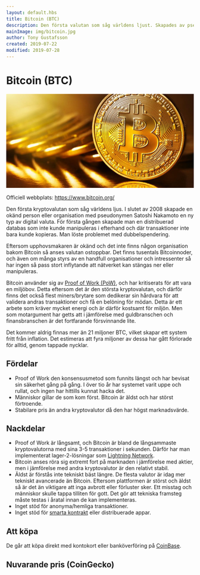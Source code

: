 ```yaml
---
layout: default.hbs
title: Bitcoin (BTC)
description: Den första valutan som såg världens ljust. Skapades av pseudonymen Satoshi Nakamoto år 2008 som införde konceptet blockkedjan.
mainImage: img/bitcoin.jpg
author: Tony Gustafsson
created: 2019-07-22
modified: 2019-07-28
---
```


# Bitcoin (BTC)

![Bitcoin](../img/bitcoin.jpg 'Bitcoin')

Officiell webbplats: https://www.bitcoin.org/

Den första kryptovalutan som såg världens ljus. I slutet av 2008 skapade en okänd person eller organisation med pseudonymen Satoshi Nakamoto en ny typ av digital valuta. För första gången skapade man en distribuerad databas som inte kunde manipuleras i efterhand och där transaktioner inte bara kunde kopieras. Man löste problemet med dubbelspendering.

Eftersom upphovsmakaren är okänd och det inte finns någon organisation bakom Bitcoin så anses valutan ostoppbar. Det finns tusentals Bitcoinnoder, och även om många styrs av en handfull organisationer och intressenter så har ingen så pass stort inflytande att nätverket kan stängas ner eller manipuleras.

Bitcoin använder sig av [Proof of Work (PoW)](/tekniker/proof-of-work.html), och har kritiserats för att vara en miljöbov. Detta eftersom det är den största kryptovalutan, och därför finns det också flest miners/brytare som dedikerar sin hårdvara för att validera andras transaktioner och få en belöning för mödan. Detta är ett arbete som kräver mycket energi och är därför kostsamt för miljön. Men som motargument har getts att i jämförelse med guldbranschen och finansbranschen är det fortfarande försvinnande lite.

Det kommer aldrig finnas mer än 21 miljoner BTC, vilket skapar ett system fritt från inflation. Det estimeras att fyra miljoner av dessa har gått förlorade för alltid, genom tappade nycklar.

## Fördelar

-   Proof of Work den konsensusmetod som funnits längst och har bevisat sin säkerhet gång på gång. I över tio år har systemet varit uppe och rullat, och ingen har hittills kunnat hacka det.
-   Människor gillar de som kom först. Bitcoin är äldst och har störst förtroende.
-   Stabilare pris än andra kryptovalutor då den har högst marknadsvärde.

## Nackdelar

-   Proof of Work är långsamt, och Bitcoin är bland de långsammaste kryptovalutorna med sina 3-5 transaktioner i sekunden. Därför har man implementerat lager-2-lösningar som [Lightning Network](/tekniker/lightning-network.html).
-   Bitcoin anses röra sig extremt fort på marknaden i jämförelse med aktier, men i jämförelse med andra kryptovalutor är den relativt stabil.
-   Äldst är förstås inte tekniskt bäst längre. De flesta valutor är idag mer tekniskt avancerade än Bitcoin. Eftersom plattformen är störst och äldst så är det än viktigare att inga avbrott eller förluster sker. Ett misstag och människor skulle tappa tilliten för gott. Det gör att tekniska framsteg måste testas i åratal innan de kan implementeras.
-   Inget stöd för anonyma/hemliga transaktioner.
-   Inget stöd för [smarta kontrakt](/tekniker/smarta-kontrakt.html) eller distribuerade appar.

## Att köpa

De går att köpa direkt med kontokort eller banköverföring på [CoinBase](https://www.coinbase.com/).

## Nuvarande pris (CoinGecko)

<script src="https://widgets.coingecko.com/coingecko-coin-ticker-widget.js"></script>

<coingecko-coin-ticker-widget currency="sek" coin-id="bitcoin" locale="en"></coingecko-coin-ticker-widget>
